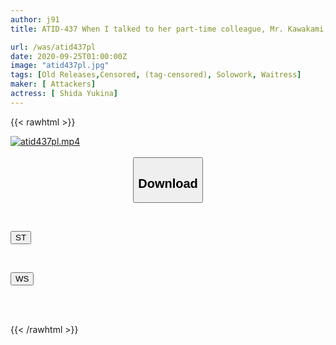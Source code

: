 ```yaml
---
author: j91
title: ATID-437 When I talked to her part-time colleague, Mr. Kawakami, about the fact that she had been raped by an older man than her father, he was extremely disappointed... Yukina Shida

url: /was/atid437pl
date: 2020-09-25T01:00:00Z
image: "atid437pl.jpg"
tags: [Old Releases,Censored, (tag-censored), Solowork, Waitress]
maker: [ Attackers]
actress: [ Shida Yukina]
---
```



{{< rawhtml >}}

<div class="video" data-videoid="YLpz89y9p6ivYK4">
    <a href="javascript:;">
        <img src="/was/atid437pl/atid437pl.jpg" width="WIDTH" height="HEIGHT" alt="atid437pl.mp4" loading="lazy">
    </a>
</div>

<script type="text/javascript" src="https://j91.asia/asset/on-demand-st.js"></script>

<br>
  <link rel="stylesheet" href="https://j91.asia/asset/bs5.css">
  
  <center>
  <button class="btn btn-primary" type="button" data-bs-toggle="collapse" data-bs-target=".multi-collapse" aria-expanded="false" aria-controls="multiCollapseExample1 multiCollapseExample2"><h2>Download</h2></button></center>
</p>
<div class="row">
  <div class="col">
    <div class="collapse multi-collapse" id="multiCollapseExample1">
      <div class="card card-body">
	      	      <br>
<div class="buttons">  
<p><a href="https://streamtape.to/v/YLpz89y9p6ivYK4" target="_blank"><button class="btn-hover color-3"><i class="fa fa-download"></i> ST</button></a></p></div>
    </div>
  </div>
</div>
  <div class="col">
    <div class="collapse multi-collapse" id="multiCollapseExample2">
      <div class="card card-body">
	      <br>
<div class="buttons">
<p><a href="https://wolfstream.tv/v74lltx6vqy5" target="_blank"><button class="btn-hover color-8"><i class="fa fa-download"></i> WS</button></a></p></div>
<br><br>
      </div>
    </div>
  </div>
</div>

{{< /rawhtml >}}